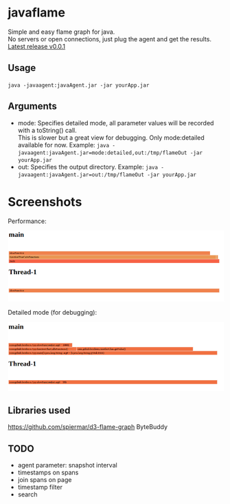 # javaflame

Simple and easy flame graph for java.  
No servers or open connections, just plug the agent and get the results.  
[Latest release v0.0.1](https://github.com/beothorn/javaflame/releases/download/v1.0.0/javaAgent.jar)

## Usage

`java -javaagent:javaAgent.jar -jar yourApp.jar`  

## Arguments

- mode: Specifies detailed mode, all parameter values will be recorded with a toString() call.  
This is slower but a great view for debugging. Only mode:detailed available for now. Example: `java -javaagent:javaAgent.jar=mode:detailed,out:/tmp/flameOut -jar yourApp.jar`
- out: Specifies the output directory. Example: `java -javaagent:javaAgent.jar=out:/tmp/flameOut -jar yourApp.jar`

# Screenshots

Performance:  

![flamegraph](https://github.com/beothorn/javaflame/blob/main/screenshot.png?raw=true)

Detailed mode (for debugging):  

![flamegraph detailed](https://github.com/beothorn/javaflame/blob/main/screenshotDetailed.png?raw=true)


## Libraries used

https://github.com/spiermar/d3-flame-graph
ByteBuddy

## TODO

- agent parameter: snapshot interval
- timestamps on spans
- join spans on page
- timestamp filter
- search
